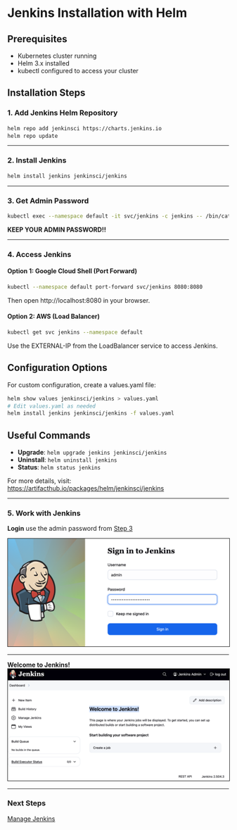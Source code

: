 # Jenkins Installation with Helm

## Prerequisites
- Kubernetes cluster running
- Helm 3.x installed
- kubectl configured to access your cluster

## Installation Steps

### 1. Add Jenkins Helm Repository
```bash
helm repo add jenkinsci https://charts.jenkins.io
helm repo update
```
---

### 2. Install Jenkins
```bash
helm install jenkins jenkinsci/jenkins
```

---

### 3. Get Admin Password
```bash
kubectl exec --namespace default -it svc/jenkins -c jenkins -- /bin/cat /run/secrets/additional/chart-admin-password && echo
```
**KEEP YOUR ADMIN PASSWORD!!**

---

### 4. Access Jenkins

#### Option 1: Google Cloud Shell (Port Forward)
```bash
kubectl --namespace default port-forward svc/jenkins 8080:8080
```
Then open http://localhost:8080 in your browser.

#### Option 2: AWS (Load Balancer)
```bash
kubectl get svc jenkins --namespace default
```
Use the EXTERNAL-IP from the LoadBalancer service to access Jenkins.


## Configuration Options

For custom configuration, create a values.yaml file:
```bash
helm show values jenkinsci/jenkins > values.yaml
# Edit values.yaml as needed
helm install jenkins jenkinsci/jenkins -f values.yaml
```

## Useful Commands

- **Upgrade**: `helm upgrade jenkins jenkinsci/jenkins`
- **Uninstall**: `helm uninstall jenkins`
- **Status**: `helm status jenkins`

For more details, visit: https://artifacthub.io/packages/helm/jenkinsci/jenkins

---
### 5. Work with Jenkins

**Login**
use the admin password from [Step 3](https://github.com/elevy99927/Jenkins-k8s/tree/main/Part4-CICD/04-Jenkins/01-install#3-get-admin-password)

<img src="./images/login.png" border="1">

---
**Welcome to Jenkins!**
<img src="./images/welcome.png" border="1">


---
### **Next Steps**
<A href="../02-manage/README.md">Manage Jenkins</A>